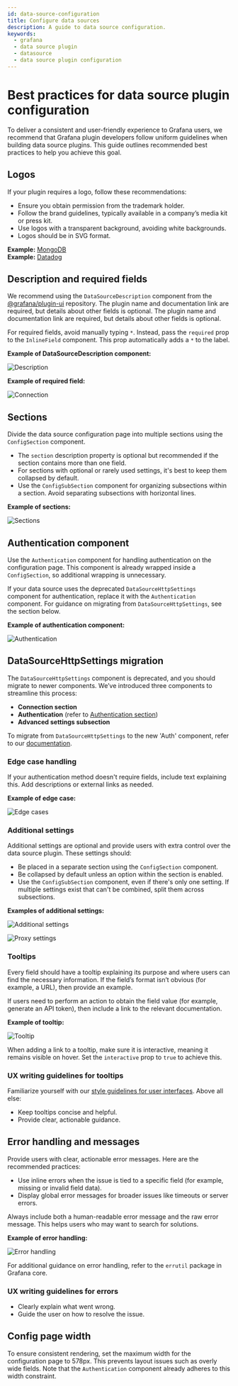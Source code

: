 ```yaml
---
id: data-source-configuration
title: Configure data sources
description: A guide to data source configuration.
keywords:
  - grafana
  - data source plugin
  - datasource
  - data source plugin configuration
---
```


# Best practices for data source plugin configuration

To deliver a consistent and user-friendly experience to Grafana users, we recommend that Grafana plugin developers follow uniform guidelines when building data source plugins. This guide outlines recommended best practices to help you achieve this goal.

## Logos

If your plugin requires a logo, follow these recommendations:

- Ensure you obtain permission from the trademark holder.
- Follow the brand guidelines, typically available in a company’s media kit or press kit.
- Use logos with a transparent background, avoiding white backgrounds.
- Logos should be in SVG format.

**Example:** [MongoDB](https://www.mongodb.com/company/newsroom/brand-resources)  
**Example:** [Datadog](https://www.datadoghq.com/about/resources/)

## Description and required fields

We recommend using the `DataSourceDescription` component from the [@grafana/plugin-ui](https://github.com/grafana/plugin-ui) repository. The plugin name and documentation link are required, but details about other fields is optional. The plugin name and documentation link are required, but details about other fields is optional.

For required fields, avoid manually typing `*`. Instead, pass the `required` prop to the `InlineField` component. This prop automatically adds a `*` to the label.

**Example of DataSourceDescription component:**

![Description](/img/data-source-config/config-data-source-description.png)

**Example of required field:**

![Connection](/img/data-source-config/config-connection.png)

## Sections

Divide the data source configuration page into multiple sections using the `ConfigSection` component.

- The `section` description property is optional but recommended if the section contains more than one field.
- For sections with optional or rarely used settings, it's best to keep them collapsed by default.
- Use the `ConfigSubSection` component for organizing subsections within a section. Avoid separating subsections with horizontal lines.

**Example of sections:**

![Sections](/img/data-source-config/config-sections.png)

## Authentication component

Use the `Authentication` component for handling authentication on the configuration page. This component is already wrapped inside a `ConfigSection`, so additional wrapping is unnecessary.

If your data source uses the deprecated `DataSourceHttpSettings` component for authentication, replace it with the `Authentication` component. For guidance on migrating from `DataSourceHttpSettings`, see the section below.

**Example of authentication component:**

![Authentication](/img/data-source-config/config-authentication.png)

## DataSourceHttpSettings migration

The `DataSourceHttpSettings` component is deprecated, and you should migrate to newer components. We’ve introduced three components to streamline this process:

- **Connection section**
- **Authentication** (refer to [Authentication section](#authentication-component))
- **Advanced settings subsection**

To migrate from `DataSourceHttpSettings` to the new 'Auth' component, refer to our [documentation](https://github.com/grafana/plugin-ui/blob/main/src/components/ConfigEditor/Auth/README.md).

### Edge case handling

If your authentication method doesn't require fields, include text explaining this. Add descriptions or external links as needed.

**Example of edge case:**

![Edge cases](/img/data-source-config/config-authentication-component.png)

### Additional settings

Additional settings are optional and provide users with extra control over the data source plugin. These settings should:

- Be placed in a separate section using the `ConfigSection` component.
- Be collapsed by default unless an option within the section is enabled.
- Use the `ConfigSubSection` component, even if there's only one setting. If multiple settings exist that can't be combined, split them across subsections.

**Examples of additional settings:**

![Additional settings](/img/data-source-config/config-additional-settings.png)

![Proxy settings](/img/data-source-config/config-additional-settings-proxy.png)

### Tooltips

Every field should have a tooltip explaining its purpose and where users can find the necessary information. If the field’s format isn’t obvious (for example, a URL), then provide an example.

If users need to perform an action to obtain the field value (for example, generate an API token), then include a link to the relevant documentation.

**Example of tooltip:**

![Tooltip](/img/data-source-config/config-tooltips.png)

When adding a link to a tooltip, make sure it is interactive, meaning it remains visible on hover. Set the `interactive` prop to `true` to achieve this.

### UX writing guidelines for tooltips

Familiarize yourself with our [style guidelines for user interfaces](https://grafana.com/docs/writers-toolkit/write/style-guide/ui-elements/). Above all else:

- Keep tooltips concise and helpful.
- Provide clear, actionable guidance.

## Error handling and messages

Provide users with clear, actionable error messages. Here are the recommended practices:

- Use inline errors when the issue is tied to a specific field (for example, missing or invalid field data).
- Display global error messages for broader issues like timeouts or server errors.

Always include both a human-readable error message and the raw error message. This helps users who may want to search for solutions.

**Example of error handling:**

![Error handling](/img/data-source-config/config-error-handling.png)

For additional guidance on error handling, refer to the `errutil` package in Grafana core.

### UX writing guidelines for errors

- Clearly explain what went wrong.
- Guide the user on how to resolve the issue.

## Config page width

To ensure consistent rendering, set the maximum width for the configuration page to 578px. This prevents layout issues such as overly wide fields. Note that the `Authentication` component already adheres to this width constraint.
